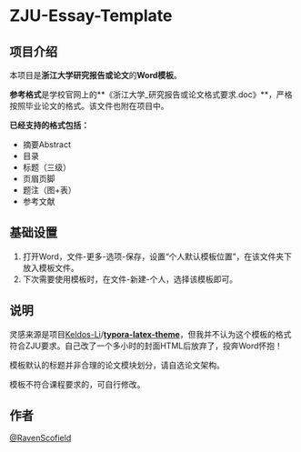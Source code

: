 # ZJU-Essay-Template

## 项目介绍

本项目是**浙江大学研究报告或论文**的**Word模板**。

**参考格式**是学校官网上的**《浙江大学_研究报告或论文格式要求.doc》**，严格按照毕业论文的格式。该文件也附在项目中。

**已经支持的格式包括：**

- 摘要Abstract
- 目录
- 标题（三级）
- 页眉页脚
- 题注（图+表）
- 参考文献

## 基础设置

1. 打开Word，文件-更多-选项-保存，设置“个人默认模板位置”，在该文件夹下放入模板文件。
2. 下次需要使用模板时，在文件-新建-个人，选择该模板即可。

## 说明

灵感来源是项目[Keldos-Li](https://github.com/Keldos-Li)/**[typora-latex-theme](https://github.com/Keldos-Li/typora-latex-theme)**，但我并不认为这个模板的格式符合ZJU要求。自己改了一个多小时的封面HTML后放弃了，投奔Word怀抱！



模板默认的标题并非合理的论文模块划分，请自选论文架构。

模板不符合课程要求的，可自行修改。

## 作者

[@RavenScofield](https://github.com/RavenScofield)
